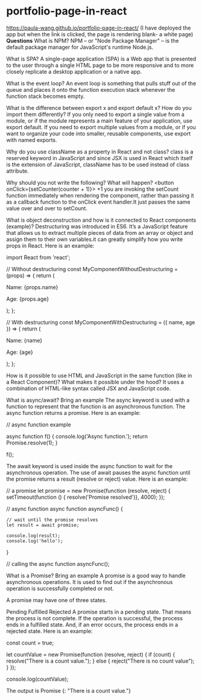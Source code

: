 # portfolio-page-in-react
https://paula-wang.github.io/portfolio-page-in-react/ (I have deployed the app but when the link is clicked, the page is rendering blank- a white page)
**Questions**
What is NPM? NPM – or "Node Package Manager" – is the default package manager for JavaScript's runtime Node.js.

What is SPA? A single-page application (SPA) is a Web app that is presented to the user through a single HTML page to be more responsive and to more closely replicate a desktop application or a native app. 

What is the event loop? An event loop is something that pulls stuff out of the queue and places it onto the function execution stack whenever the function stack becomes empty.

What is the difference between export x and export default x? How do you import them differently? 
If you only need to export a single value from a module, or if the module represents a main feature of your application, use export default.
If you need to export multiple values from a module, or if you want to organize your code into smaller, reusable components, use export with named exports.

Why do you use className as a property in React and not class? class is a reserved keyword in JavaScript and since JSX is used in React which itself is the extension of JavaScript, className has to be used instead of class attribute.

Why should you not write the following? What will happen?
<button onClick={setCounter(counter + 1)}> +1 </button>
you are invoking the setCount function immediately when rendering the component, rather than passing it as a callback function to the onClick event handler.It just passes the same value over and over to setCount.

What is object deconstruction and how is it connected to React components (example)?
Destructuring was introduced in ES6. It’s a JavaScript feature that allows us to extract multiple pieces of data from an array or object and assign them to their own variables.it can greatly simplify how you write props in React. Here is an example:

import React from 'react';

// Without destructuring
const MyComponentWithoutDestructuring = (props) => {
  return (
    <div>
      <p>Name: {props.name}</p>
      <p>Age: {props.age}</p>
    </div>
  );
};

// With destructuring
const MyComponentWithDestructuring = ({ name, age }) => {
  return (
    <div>
      <p>Name: {name}</p>
      <p>Age: {age}</p>
    </div>
  );
};


How is it possible to use HTML and JavaScript in the same function (like in a React Component)? What makes it possible under the hood?
It uses a combination of HTML-like syntax called JSX and JavaScript code.

What is async/await? Bring an example
The async keyword is used with a function to represent that the function is an asynchronous function. The async function returns a promise. Here is an example:

// async function example

async function f() {
    console.log('Async function.');
    return Promise.resolve(1);
}

f(); 

The await keyword is used inside the async function to wait for the asynchronous operation. The use of await pauses the async function until the promise returns a result (resolve or reject) value. Here is an example:

// a promise
let promise = new Promise(function (resolve, reject) {
    setTimeout(function () {
    resolve('Promise resolved')}, 4000); 
});

// async function
async function asyncFunc() {

    // wait until the promise resolves 
    let result = await promise; 

    console.log(result);
    console.log('hello');
}

// calling the async function
asyncFunc();

What is a Promise? Bring an example
A promise is a good way to handle asynchronous operations. It is used to find out if the asynchronous operation is successfully completed or not.

A promise may have one of three states.

Pending
Fulfilled
Rejected
A promise starts in a pending state. That means the process is not complete. If the operation is successful, the process ends in a fulfilled state. And, if an error occurs, the process ends in a rejected state. Here is an example:

const count = true;

let countValue = new Promise(function (resolve, reject) {
    if (count) {
        resolve("There is a count value.");
    } else {
        reject("There is no count value");
    }
});

console.log(countValue);

The output is Promise {<resolved>: "There is a count value."}
